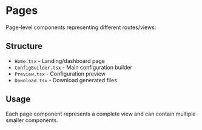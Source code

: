 # Pages

Page-level components representing different routes/views:

## Structure
- `Home.tsx` - Landing/dashboard page
- `ConfigBuilder.tsx` - Main configuration builder
- `Preview.tsx` - Configuration preview
- `Download.tsx` - Download generated files

## Usage
Each page component represents a complete view and can contain multiple smaller components.
